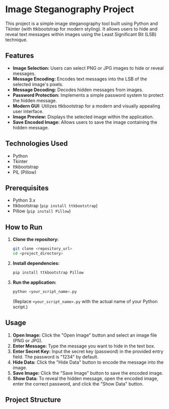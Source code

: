 # Image Steganography Project

This project is a simple image steganography tool built using Python and Tkinter (with ttkbootstrap for modern styling). It allows users to hide and reveal text messages within images using the Least Significant Bit (LSB) technique.

## Features

-   **Image Selection:** Users can select PNG or JPG images to hide or reveal messages.
-   **Message Encoding:** Encodes text messages into the LSB of the selected image's pixels.
-   **Message Decoding:** Decodes hidden messages from images.
-   **Password Protection:** Implements a simple password system to protect the hidden message.
-   **Modern GUI:** Utilizes ttkbootstrap for a modern and visually appealing user interface.
-   **Image Preview:** Displays the selected image within the application.
-   **Save Encoded Image:** Allows users to save the image containing the hidden message.

## Technologies Used

-   Python
-   Tkinter
-   ttkbootstrap
-   PIL (Pillow)

## Prerequisites

-   Python 3.x
-   ttkbootstrap (`pip install ttkbootstrap`)
-   Pillow (`pip install Pillow`)

## How to Run

1.  **Clone the repository:**
    ```bash
    git clone <repository_url>
    cd <project_directory>
    ```

2.  **Install dependencies:**
    ```bash
    pip install ttkbootstrap Pillow
    ```

3.  **Run the application:**
    ```bash
    python <your_script_name>.py
    ```
    (Replace `<your_script_name>.py` with the actual name of your Python script.)

## Usage

1.  **Open Image:** Click the "Open Image" button and select an image file (PNG or JPG).
2.  **Enter Message:** Type the message you want to hide in the text box.
3.  **Enter Secret Key:** Input the secret key (password) in the provided entry field. The password is "1234" by default.
4.  **Hide Data:** Click the "Hide Data" button to encode the message into the image.
5.  **Save Image:** Click the "Save Image" button to save the encoded image.
6.  **Show Data:** To reveal the hidden message, open the encoded image, enter the correct password, and click the "Show Data" button.

## Project Structure
